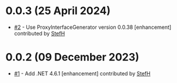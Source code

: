 # 0.0.3 (25 April 2024)
- [#2](https://github.com/StefH/IHttpClient/pull/2) - Use ProxyInterfaceGenerator version 0.0.38 [enhancement] contributed by [StefH](https://github.com/StefH)

# 0.0.2 (09 December 2023)
- [#1](https://github.com/StefH/IHttpClient/pull/1) - Add .NET 4.6.1 [enhancement] contributed by [StefH](https://github.com/StefH)


